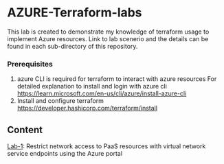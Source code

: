 # AZURE-Terraform-labs

This lab is created to demonstrate my knowledge of terraform usage to implement Azure resources.
Link to lab scenerio and the details can be found in each sub-directory of this repository.

### Prerequisites
1. azure CLI is required for terraform to interact with azure resources
   For detailed explanation to install and login with azure cli https://learn.microsoft.com/en-us/cli/azure/install-azure-cli
2. Install and configure terraform https://developer.hashicorp.com/terraform/install
   
## Content
[Lab-1](AZURE-Terraform-labs/lab-1.md): Restrict network access to PaaS resources with virtual network service endpoints using the Azure portal
